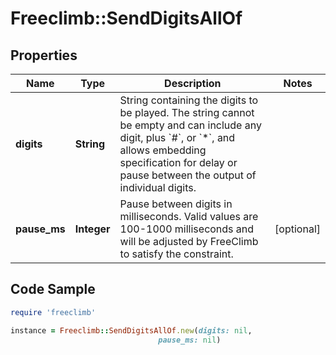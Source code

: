 # Freeclimb::SendDigitsAllOf

## Properties

Name | Type | Description | Notes
------------ | ------------- | ------------- | -------------
**digits** | **String** | String containing the digits to be played. The string cannot be empty and can include any digit, plus &#x60;#&#x60;, or &#x60;*&#x60;, and allows embedding specification for delay or pause between the output of individual digits. | 
**pause_ms** | **Integer** | Pause between digits in milliseconds. Valid values are 100-1000 milliseconds and will be adjusted by FreeClimb to satisfy the constraint. | [optional] 

## Code Sample

```ruby
require 'freeclimb'

instance = Freeclimb::SendDigitsAllOf.new(digits: nil,
                                 pause_ms: nil)
```


